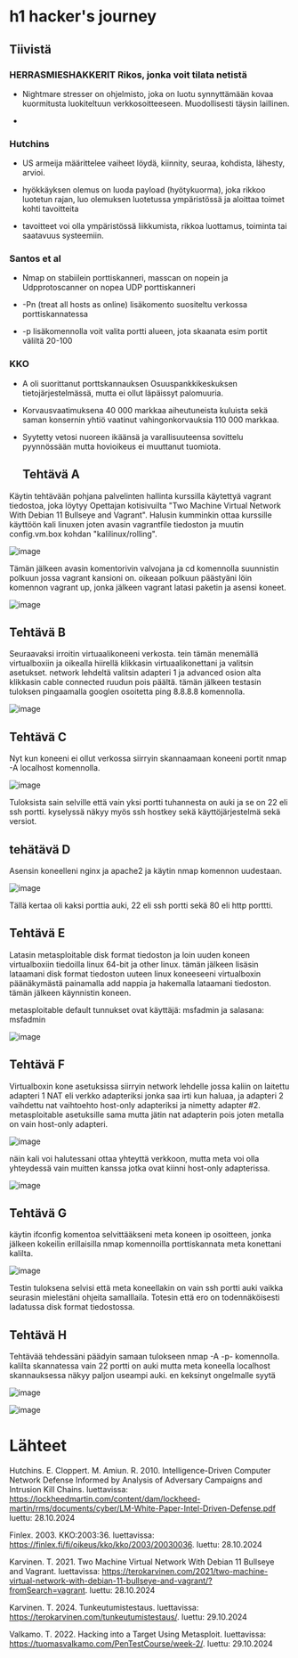 # h1 hacker's journey

## Tiivistä

### HERRASMIESHAKKERIT  Rikos, jonka voit tilata netistä

- Nightmare stresser on ohjelmisto, joka on luotu synnyttämään kovaa kuormitusta luokiteltuun verkkosoitteeseen. Muodollisesti täysin laillinen.

- 

###  Hutchins

- US armeija määrittelee vaiheet löydä, kiinnity, seuraa, kohdista, lähesty, arvioi.

-  hyökkäyksen olemus on luoda payload (hyötykuorma), joka rikkoo luotetun rajan, luo olemuksen luotetussa ympäristössä ja aloittaa toimet kohti tavoitteita

-  tavoitteet voi olla ympäristössä liikkumista, rikkoa luottamus, toiminta tai saatavuus systeemiin.

### Santos et al

- Nmap on stabiilein porttiskanneri, masscan on nopein ja Udpprotoscanner on nopea UDP porttiskanneri

- -Pn (treat all hosts as online) lisäkomento suositeltu verkossa porttiskannatessa

- -p lisäkomennolla voit valita portti alueen, jota skaanata esim portit väliltä 20-100

### KKO

- A oli suorittanut porttskannauksen Osuuspankkikeskuksen tietojärjestelmässä, mutta ei ollut läpäissyt palomuuria.

- Korvausvaatimuksena 40 000 markkaa aiheutuneista kuluista sekä saman konsernin yhtiö vaatinut vahingonkorvauksia 110 000 markkaa.

- Syytetty vetosi nuoreen ikäänsä ja varallisuuteensa sovittelu pyynnössään mutta hovioikeus ei muuttanut tuomiota.


  ## Tehtävä A
  
Käytin tehtävään pohjana palvelinten hallinta kurssilla käytettyä vagrant tiedostoa, joka löytyy Opettajan kotisivuilta  "Two Machine Virtual Network With Debian 11 Bullseye and Vagrant". Halusin kumminkin ottaa kurssille käyttöön kali linuxen joten avasin vagrantfile tiedoston ja muutin config.vm.box kohdan "kalilinux/rolling".

![image](https://github.com/user-attachments/assets/12188aaf-c7b5-4dd5-8add-0fa0cc8056a7)

Tämän jälkeen avasin komentorivin valvojana ja cd komennolla suunnistin polkuun jossa vagrant kansioni on. oikeaan polkuun päästyäni löin komennon vagrant up, jonka jälkeen vagrant latasi paketin ja asensi koneet. 

![image](https://github.com/user-attachments/assets/61278a17-6be8-473b-9109-058e4363118a)


## Tehtävä B

Seuraavaksi irroitin virtuaalikoneeni verkosta. tein tämän menemällä virtualboxiin ja oikealla hiirellä klikkasin virtuaalikonettani ja valitsin asetukset. network lehdeltä valitsin adapteri 1 ja advanced osion alta klikkasin cable connected ruudun pois päältä. tämän jälkeen testasin tuloksen pingaamalla googlen osoitetta ping 8.8.8.8 komennolla.

![image](https://github.com/user-attachments/assets/d90f5360-542f-4036-9d02-ee94e854dddf)


## Tehtävä C 

Nyt kun koneeni ei ollut verkossa siirryin skannaamaan koneeni portit nmap -A localhost komennolla.

![image](https://github.com/user-attachments/assets/b45dc93e-1fbc-491f-964e-a9f9aabc5d4d)

Tuloksista sain selville että vain yksi portti tuhannesta on auki ja se on 22 eli ssh portti. kyselyssä näkyy myös ssh hostkey sekä käyttöjärjestelmä sekä versiot.


## tehätävä D

Asensin koneelleni nginx ja apache2 ja käytin nmap komennon uudestaan. 

![image](https://github.com/user-attachments/assets/46b6c87b-e9be-444b-ac3b-f5e6a192ce90)

Tällä kertaa oli kaksi porttia auki, 22 eli ssh portti sekä 80 eli http porttti.


## Tehtävä E

Latasin metasploitable disk format tiedoston ja loin uuden koneen virtualboxiin tiedoilla linux 64-bit ja other linux. tämän jälkeen lisäsin lataamani disk format tiedoston uuteen linux koneeseeni  virtualboxin päänäkymästä painamalla add nappia ja hakemalla lataamani tiedoston. tämän jälkeen käynnistin koneen. 

metasploitable default tunnukset ovat käyttäjä: msfadmin ja salasana:  msfadmin

![image](https://github.com/user-attachments/assets/bbb311a4-88a9-48ef-96b8-f3cd2fd9f272)


## Tehtävä F

Virtualboxin kone asetuksissa siirryin network lehdelle jossa kaliin on laitettu adapteri 1 NAT eli verkko adapteriksi jonka saa irti kun haluaa, ja adapteri 2 vaihdettu nat vaihtoehto host-only adapteriksi ja nimetty adapter #2. metasploitable asetuksille sama mutta jätin nat adapterin pois joten metalla on vain host-only adapteri.

![image](https://github.com/user-attachments/assets/e38e2b0e-7e13-4fd1-817f-904d92abe3b6)

näin kali voi halutessani ottaa yhteyttä verkkoon, mutta meta voi olla yhteydessä vain muitten kanssa jotka ovat kiinni host-only adapterissa.

![image](https://github.com/user-attachments/assets/bc5502ce-2bfa-46ab-b471-67f60a759b9c)


## Tehtävä G

käytin ifconfig komentoa selvittääkseni meta koneen ip osoitteen, jonka jälkeen kokeilin erillaisilla nmap komennoilla porttiskannata meta konettani kalilta. 

![image](https://github.com/user-attachments/assets/dda2c2c8-dcb1-4949-a7c7-4580c10844b5)

Testin tuloksena selvisi että meta koneellakin on vain ssh portti auki vaikka seurasin mielestäni ohjeita samalllaila. Totesin että ero on todennäköisesti ladatussa disk format tiedostossa.


## Tehtävä H

Tehtävää tehdessäni päädyin samaan tulokseen nmap -A -p- komennolla. kalilta skannatessa vain 22 portti on auki mutta meta koneella localhost skannauksessa näkyy paljon useampi auki. en keksinyt ongelmalle syytä

![image](https://github.com/user-attachments/assets/6571daf7-2d90-42e6-9264-b6828a4bde86)

![image](https://github.com/user-attachments/assets/a74d2caa-a3a8-4e99-9635-479fb0efdec5)



# Lähteet

Hutchins. E. Cloppert. M. Amiun. R. 2010. Intelligence-Driven Computer Network Defense Informed by Analysis of Adversary Campaigns and Intrusion Kill Chains. luettavissa: https://lockheedmartin.com/content/dam/lockheed-martin/rms/documents/cyber/LM-White-Paper-Intel-Driven-Defense.pdf luettu: 28.10.2024

Finlex. 2003. KKO:2003:36. luettavissa: https://finlex.fi/fi/oikeus/kko/kko/2003/20030036. luettu: 28.10.2024

Karvinen. T. 2021. Two Machine Virtual Network With Debian 11 Bullseye and Vagrant. luettavissa: https://terokarvinen.com/2021/two-machine-virtual-network-with-debian-11-bullseye-and-vagrant/?fromSearch=vagrant. luettu: 28.10.2024

Karvinen. T. 2024. Tunkeutumistestaus. luettavissa: https://terokarvinen.com/tunkeutumistestaus/. luettu: 29.10.2024

Valkamo. T. 2022. Hacking into a Target Using Metasploit. luettavissa: https://tuomasvalkamo.com/PenTestCourse/week-2/. luettu: 29.10.2024


